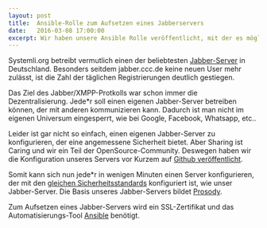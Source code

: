 ```yaml
---
layout: post 
title:  Ansible-Rolle zum Aufsetzen eines Jabberservers
date:   2016-03-08 17:00:00
excerpt: Wir haben unsere Ansible Rolle veröffentlicht, mit der es möglich ist sich einen Jabber-Server aufzusetzen, der genauso konfiguriert ist wie jabber.systemli.org.
---
```


Systemli.org betreibt vermutlich einen der beliebtesten [Jabber-Server](/service/xmpp.html) in Deutschland.
Besonders seitdem jabber.ccc.de keine neuen User mehr zulässt, ist die Zahl der täglichen Registrierungen deutlich gestiegen.

Das Ziel des Jabber/XMPP-Protkolls war schon immer die Dezentralisierung. Jede*r soll einen eigenen Jabber-Server betreiben können, 
der mit anderen kommunizieren kann. Dadurch ist man nicht im eigenen Universum eingesperrt, wie bei Google, Facebook, Whatsapp, etc..

Leider ist gar nicht so einfach, einen eigenen Jabber-Server zu konfigurieren, der eine angemessene Sicherheit bietet.
Aber Sharing ist Caring und wir ein Teil der OpenSource-Community.
Deswegen haben wir die Konfiguration unseres Servers vor Kurzem auf [Github veröffentlicht](https://github.com/systemli/ansible-role-prosody).

Somit kann sich nun jede*r in wenigen Minuten einen Server konfigurieren, der mit den [gleichen Sicherheitsstandards](https://xmpp.net/result.php?domain=jabber.systemli.org&type=client) konfiguriert ist, wie unser Jabber-Server. 
Die Basis unseres Jabber-Servers bildet [Prosody](https://prosody.im/).

Zum Aufsetzen eines Jabber-Servers wird ein SSL-Zertifikat und das Automatisierungs-Tool [Ansible](http://www.ansible.com/) benötigt.
